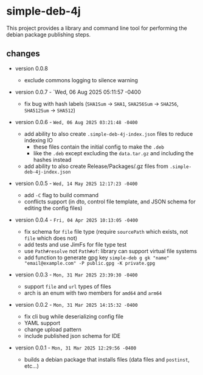 # simple-deb-4j

This project provides a library and command line tool for performing the debian package publishing steps.

## changes

* version 0.0.8
  * exclude commons logging to silence warning

* version 0.0.7 - `Wed, 06 Aug 2025 05:11:57 -0400
  * fix bug with hash labels (`SHA1Sum` -> `SHA1`, `SHA256Sum` -> `SHA256`, `SHA512Sum` -> `SHA512`)

* version 0.0.6 - `Wed, 06 Aug 2025 03:21:48 -0400`
  * add ability to also create `.simple-deb-4j-index.json` files to reduce indexing IO
    * these files contain the initial config to make the `.deb`
    * like the `.deb` except excluding the `data.tar.gz` and including the hashes instead
  * add ability to also create Release/Packages/.gz files from `.simple-deb-4j-index.json`

* version 0.0.5 - `Wed, 14 May 2025 12:17:23 -0400`
  * add `-C` flag to build command
  * conflicts support (in dto, control file template, and JSON schema for editing the config files)

* version 0.0.4 - `Fri, 04 Apr 2025 10:13:05 -0400`
  * fix schema for `file` file type (require `sourcePath` which exists, not `file` which does not)
  * add tests and use JimFs for file type test
  * use `Path#resolve` not `Path#of`: library can support virtual file systems
  * add function to generate gpg key `simple-deb g gk "name" "email@example.com" -P public.gpg -K private.gpg`

* version 0.0.3 - `Mon, 31 Mar 2025 23:39:30 -0400`
  * support `file` and `url` types of files
  * arch is an enum with two members for `amd64` and `arm64`

* version 0.0.2 - `Mon, 31 Mar 2025 14:15:32 -0400`
  * fix cli bug while deserializing config file
  * YAML support
  * change upload pattern
  * include published json schema for IDE

* version 0.0.1 - `Mon, 31 Mar 2025 12:29:56 -0400`
  * builds a debian package that installs files (data files and `postinst`, etc...)
